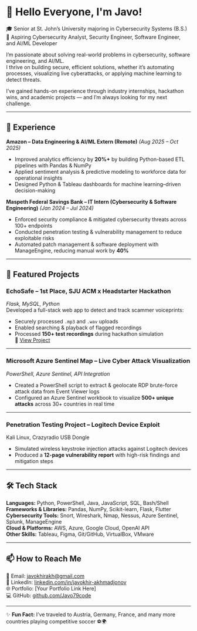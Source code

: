 # 👋 Hello Everyone, I'm Javo!
🎓 Senior at St. John’s University majoring in Cybersecurity Systems (B.S.)  
🔭 Aspiring Cybersecurity Analyst, Security Engineer, Software Engineer, and AI/ML Developer

I’m passionate about solving real-world problems in cybersecurity, software engineering, and AI/ML.  
I thrive on building secure, efficient solutions, whether it’s automating processes, visualizing live cyberattacks, or applying machine learning to detect threats.  

I’ve gained hands-on experience through industry internships, hackathon wins, and academic projects — and I’m always looking for my next challenge.

---

## 💼 Experience

**Amazon – Data Engineering & AI/ML Extern (Remote)** *(Aug 2025 – Oct 2025)*  
- Improved analytics efficiency by **20%+** by building Python-based ETL pipelines with Pandas & NumPy  
- Applied sentiment analysis & predictive modeling to workforce data for operational insights  
- Designed Python & Tableau dashboards for machine learning–driven decision-making

**Maspeth Federal Savings Bank – IT Intern (Cybersecurity & Software Engineering)** *(Jan 2024 – Jul 2024)*  
- Enforced security compliance & mitigated cybersecurity threats across 100+ endpoints  
- Conducted penetration testing & vulnerability management to reduce exploitable risks  
- Automated patch management & software deployment with ManageEngine, reducing manual work by **40%**

---

## 🎯 Featured Projects

### **EchoSafe – 1st Place, SJU ACM x Headstarter Hackathon**
*Flask, MySQL, Python*  
Developed a full-stack web app to detect and track scammer voiceprints:  
- Securely processed `.mp3` and `.wav` uploads  
- Enabled searching & playback of flagged recordings  
- Processed **150+ test recordings** during hackathon simulation  
📂 [View Project](https://github.com/Javo79code/EchoSafe)

---

### **Microsoft Azure Sentinel Map – Live Cyber Attack Visualization**
*PowerShell, Azure Sentinel, API Integration*  
- Created a PowerShell script to extract & geolocate RDP brute-force attack data from Event Viewer logs  
- Configured an Azure Sentinel workbook to visualize **500+ unique attacks** across 30+ countries in real time  

---

### Penetration Testing Project – Logitech Device Exploit
Kali Linux, Crazyradio USB Dongle  
- Simulated wireless keystroke injection attacks against Logitech devices  
- Produced a **12-page vulnerability report** with high-risk findings and mitigation steps  

---

## 🛠 Tech Stack
**Languages:** Python, PowerShell, Java, JavaScript, SQL, Bash/Shell  
**Frameworks & Libraries:** Pandas, NumPy, Scikit-learn, Flask, Flutter  
**Cybersecurity Tools:** Snort, Wireshark, Nmap, Nessus, Azure Sentinel, Splunk, ManageEngine  
**Cloud & Platforms:** AWS, Azure, Google Cloud, OpenAI API  
**Other Skills:** Tableau, Figma, Git/GitHub, VirtualBox, VMware  

---

## 📫 How to Reach Me
📧 Email: [javokhirakh@gmail.com](mailto:javokhirakh@gmail.com)  
💼 LinkedIn: [linkedin.com/in/javokhir-akhmadjonov](https://www.linkedin.com/in/javokhir-akhmadjonov-8610142a6/)  
🌐 Portfolio: [Your Portfolio Link Here]  
💻 GitHub: [github.com/Javo79code](https://github.com/Javo79code)



---

✨ **Fun Fact:** I’ve traveled to Austria, Germany, France, and many more countries playing competitive soccer ⚽🌍
